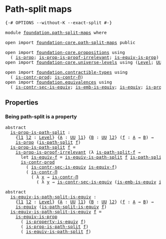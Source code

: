 # Path-split maps

<pre class="Agda"><a id="28" class="Symbol">{-#</a> <a id="32" class="Keyword">OPTIONS</a> <a id="40" class="Pragma">--without-K</a> <a id="52" class="Pragma">--exact-split</a> <a id="66" class="Symbol">#-}</a>

<a id="71" class="Keyword">module</a> <a id="78" href="foundation.path-split-maps.html" class="Module">foundation.path-split-maps</a> <a id="105" class="Keyword">where</a>

<a id="112" class="Keyword">open</a> <a id="117" class="Keyword">import</a> <a id="124" href="foundation-core.path-split-maps.html" class="Module">foundation-core.path-split-maps</a> <a id="156" class="Keyword">public</a>

<a id="164" class="Keyword">open</a> <a id="169" class="Keyword">import</a> <a id="176" href="foundation-core.propositions.html" class="Module">foundation-core.propositions</a> <a id="205" class="Keyword">using</a>
  <a id="213" class="Symbol">(</a> <a id="215" href="foundation-core.propositions.html#1309" class="Function">is-prop</a><a id="222" class="Symbol">;</a> <a id="224" href="foundation-core.propositions.html#3220" class="Function">is-prop-is-proof-irrelevant</a><a id="251" class="Symbol">;</a> <a id="253" href="foundation-core.propositions.html#3693" class="Function">is-equiv-is-prop</a><a id="269" class="Symbol">)</a>
<a id="271" class="Keyword">open</a> <a id="276" class="Keyword">import</a> <a id="283" href="foundation-core.universe-levels.html" class="Module">foundation-core.universe-levels</a> <a id="315" class="Keyword">using</a> <a id="321" class="Symbol">(</a><a id="322" href="Agda.Primitive.html#597" class="Postulate">Level</a><a id="327" class="Symbol">;</a> <a id="329" href="foundation-core.universe-levels.html#235" class="Primitive">UU</a><a id="331" class="Symbol">)</a>

<a id="334" class="Keyword">open</a> <a id="339" class="Keyword">import</a> <a id="346" href="foundation.contractible-types.html" class="Module">foundation.contractible-types</a> <a id="376" class="Keyword">using</a>
  <a id="384" class="Symbol">(</a> <a id="386" href="foundation-core.contractible-types.html#5494" class="Function">is-contr-prod</a><a id="399" class="Symbol">;</a> <a id="401" href="foundation-core.contractible-types.html#6898" class="Function">is-contr-Π</a><a id="411" class="Symbol">)</a>
<a id="413" class="Keyword">open</a> <a id="418" class="Keyword">import</a> <a id="425" href="foundation.equivalences.html" class="Module">foundation.equivalences</a> <a id="449" class="Keyword">using</a>
  <a id="457" class="Symbol">(</a> <a id="459" href="foundation.equivalences.html#11106" class="Function">is-contr-sec-is-equiv</a><a id="480" class="Symbol">;</a> <a id="482" href="foundation-core.equivalences.html#15406" class="Function">is-emb-is-equiv</a><a id="497" class="Symbol">;</a> <a id="499" href="foundation-core.equivalences.html#1556" class="Function">is-equiv</a><a id="507" class="Symbol">;</a> <a id="509" href="foundation.equivalences.html#12189" class="Function">is-property-is-equiv</a><a id="529" class="Symbol">)</a>
</pre>
## Properties

### Being path-split is a property

<pre class="Agda"><a id="595" class="Keyword">abstract</a>
  <a id="is-prop-is-path-split"></a><a id="606" href="foundation.path-split-maps.html#606" class="Function">is-prop-is-path-split</a> <a id="628" class="Symbol">:</a>
    <a id="634" class="Symbol">{</a><a id="635" href="foundation.path-split-maps.html#635" class="Bound">l1</a> <a id="638" href="foundation.path-split-maps.html#638" class="Bound">l2</a> <a id="641" class="Symbol">:</a> <a id="643" href="Agda.Primitive.html#597" class="Postulate">Level</a><a id="648" class="Symbol">}</a> <a id="650" class="Symbol">{</a><a id="651" href="foundation.path-split-maps.html#651" class="Bound">A</a> <a id="653" class="Symbol">:</a> <a id="655" href="foundation-core.universe-levels.html#235" class="Primitive">UU</a> <a id="658" href="foundation.path-split-maps.html#635" class="Bound">l1</a><a id="660" class="Symbol">}</a> <a id="662" class="Symbol">{</a><a id="663" href="foundation.path-split-maps.html#663" class="Bound">B</a> <a id="665" class="Symbol">:</a> <a id="667" href="foundation-core.universe-levels.html#235" class="Primitive">UU</a> <a id="670" href="foundation.path-split-maps.html#638" class="Bound">l2</a><a id="672" class="Symbol">}</a> <a id="674" class="Symbol">(</a><a id="675" href="foundation.path-split-maps.html#675" class="Bound">f</a> <a id="677" class="Symbol">:</a> <a id="679" href="foundation.path-split-maps.html#651" class="Bound">A</a> <a id="681" class="Symbol">→</a> <a id="683" href="foundation.path-split-maps.html#663" class="Bound">B</a><a id="684" class="Symbol">)</a> <a id="686" class="Symbol">→</a>
    <a id="692" href="foundation-core.propositions.html#1309" class="Function">is-prop</a> <a id="700" class="Symbol">(</a><a id="701" href="foundation-core.path-split-maps.html#1270" class="Function">is-path-split</a> <a id="715" href="foundation.path-split-maps.html#675" class="Bound">f</a><a id="716" class="Symbol">)</a>
  <a id="720" href="foundation.path-split-maps.html#606" class="Function">is-prop-is-path-split</a> <a id="742" href="foundation.path-split-maps.html#742" class="Bound">f</a> <a id="744" class="Symbol">=</a>
    <a id="750" href="foundation-core.propositions.html#3220" class="Function">is-prop-is-proof-irrelevant</a> <a id="778" class="Symbol">(λ</a> <a id="781" href="foundation.path-split-maps.html#781" class="Bound">is-path-split-f</a> <a id="797" class="Symbol">→</a>
      <a id="805" class="Keyword">let</a> <a id="809" href="foundation.path-split-maps.html#809" class="Bound">is-equiv-f</a> <a id="820" class="Symbol">=</a> <a id="822" href="foundation-core.path-split-maps.html#2492" class="Function">is-equiv-is-path-split</a> <a id="845" href="foundation.path-split-maps.html#742" class="Bound">f</a> <a id="847" href="foundation.path-split-maps.html#781" class="Bound">is-path-split-f</a> <a id="863" class="Keyword">in</a>
      <a id="872" href="foundation-core.contractible-types.html#5494" class="Function">is-contr-prod</a>
        <a id="894" class="Symbol">(</a> <a id="896" href="foundation.equivalences.html#11106" class="Function">is-contr-sec-is-equiv</a> <a id="918" href="foundation.path-split-maps.html#809" class="Bound">is-equiv-f</a><a id="928" class="Symbol">)</a>
        <a id="938" class="Symbol">(</a> <a id="940" href="foundation-core.contractible-types.html#6898" class="Function">is-contr-Π</a>
          <a id="961" class="Symbol">(</a> <a id="963" class="Symbol">λ</a> <a id="965" href="foundation.path-split-maps.html#965" class="Bound">x</a> <a id="967" class="Symbol">→</a> <a id="969" href="foundation-core.contractible-types.html#6898" class="Function">is-contr-Π</a>
            <a id="992" class="Symbol">(</a> <a id="994" class="Symbol">λ</a> <a id="996" href="foundation.path-split-maps.html#996" class="Bound">y</a> <a id="998" class="Symbol">→</a> <a id="1000" href="foundation.equivalences.html#11106" class="Function">is-contr-sec-is-equiv</a> <a id="1022" class="Symbol">(</a><a id="1023" href="foundation-core.equivalences.html#15406" class="Function">is-emb-is-equiv</a> <a id="1039" href="foundation.path-split-maps.html#809" class="Bound">is-equiv-f</a> <a id="1050" href="foundation.path-split-maps.html#965" class="Bound">x</a> <a id="1052" href="foundation.path-split-maps.html#996" class="Bound">y</a><a id="1053" class="Symbol">)))))</a>

<a id="1060" class="Keyword">abstract</a>
  <a id="is-equiv-is-path-split-is-equiv"></a><a id="1071" href="foundation.path-split-maps.html#1071" class="Function">is-equiv-is-path-split-is-equiv</a> <a id="1103" class="Symbol">:</a>
    <a id="1109" class="Symbol">{</a><a id="1110" href="foundation.path-split-maps.html#1110" class="Bound">l1</a> <a id="1113" href="foundation.path-split-maps.html#1113" class="Bound">l2</a> <a id="1116" class="Symbol">:</a> <a id="1118" href="Agda.Primitive.html#597" class="Postulate">Level</a><a id="1123" class="Symbol">}</a> <a id="1125" class="Symbol">{</a><a id="1126" href="foundation.path-split-maps.html#1126" class="Bound">A</a> <a id="1128" class="Symbol">:</a> <a id="1130" href="foundation-core.universe-levels.html#235" class="Primitive">UU</a> <a id="1133" href="foundation.path-split-maps.html#1110" class="Bound">l1</a><a id="1135" class="Symbol">}</a> <a id="1137" class="Symbol">{</a><a id="1138" href="foundation.path-split-maps.html#1138" class="Bound">B</a> <a id="1140" class="Symbol">:</a> <a id="1142" href="foundation-core.universe-levels.html#235" class="Primitive">UU</a> <a id="1145" href="foundation.path-split-maps.html#1113" class="Bound">l2</a><a id="1147" class="Symbol">}</a> <a id="1149" class="Symbol">(</a><a id="1150" href="foundation.path-split-maps.html#1150" class="Bound">f</a> <a id="1152" class="Symbol">:</a> <a id="1154" href="foundation.path-split-maps.html#1126" class="Bound">A</a> <a id="1156" class="Symbol">→</a> <a id="1158" href="foundation.path-split-maps.html#1138" class="Bound">B</a><a id="1159" class="Symbol">)</a> <a id="1161" class="Symbol">→</a>
    <a id="1167" href="foundation-core.equivalences.html#1556" class="Function">is-equiv</a> <a id="1176" class="Symbol">(</a><a id="1177" href="foundation-core.path-split-maps.html#1544" class="Function">is-path-split-is-equiv</a> <a id="1200" href="foundation.path-split-maps.html#1150" class="Bound">f</a><a id="1201" class="Symbol">)</a>
  <a id="1205" href="foundation.path-split-maps.html#1071" class="Function">is-equiv-is-path-split-is-equiv</a> <a id="1237" href="foundation.path-split-maps.html#1237" class="Bound">f</a> <a id="1239" class="Symbol">=</a>
    <a id="1245" href="foundation-core.propositions.html#3693" class="Function">is-equiv-is-prop</a>
      <a id="1268" class="Symbol">(</a> <a id="1270" href="foundation.equivalences.html#12189" class="Function">is-property-is-equiv</a> <a id="1291" href="foundation.path-split-maps.html#1237" class="Bound">f</a><a id="1292" class="Symbol">)</a>
      <a id="1300" class="Symbol">(</a> <a id="1302" href="foundation.path-split-maps.html#606" class="Function">is-prop-is-path-split</a> <a id="1324" href="foundation.path-split-maps.html#1237" class="Bound">f</a><a id="1325" class="Symbol">)</a>
      <a id="1333" class="Symbol">(</a> <a id="1335" href="foundation-core.path-split-maps.html#2492" class="Function">is-equiv-is-path-split</a> <a id="1358" href="foundation.path-split-maps.html#1237" class="Bound">f</a><a id="1359" class="Symbol">)</a>
</pre>